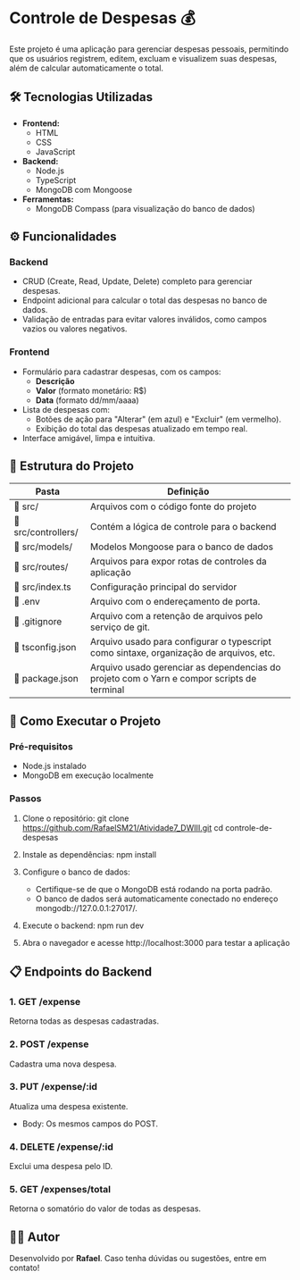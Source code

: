 # Controle de Despesas 💰

Este projeto é uma aplicação para gerenciar despesas pessoais, permitindo que os usuários registrem, editem, excluam e visualizem suas despesas, além de calcular automaticamente o total.

## 🛠️ Tecnologias Utilizadas
- **Frontend:**
  - HTML
  - CSS
  - JavaScript
- **Backend:**
  - Node.js
  - TypeScript
  - MongoDB com Mongoose
- **Ferramentas:**
  - MongoDB Compass (para visualização do banco de dados)

## ⚙️ Funcionalidades
### Backend
- CRUD (Create, Read, Update, Delete) completo para gerenciar despesas.
- Endpoint adicional para calcular o total das despesas no banco de dados.
- Validação de entradas para evitar valores inválidos, como campos vazios ou valores negativos.

### Frontend
- Formulário para cadastrar despesas, com os campos:
  - **Descrição**
  - **Valor** (formato monetário: R$)
  - **Data** (formato dd/mm/aaaa)
- Lista de despesas com:
  - Botões de ação para "Alterar" (em azul) e "Excluir" (em vermelho).
  - Exibição do total das despesas atualizado em tempo real.
- Interface amigável, limpa e intuitiva.

## 📁 Estrutura do Projeto
| Pasta                    | Definição                                                                                  |
| ------------------------ | ------------------------------------------------------------------------------------------ |
| 📁 src/                   | Arquivos com o código fonte do projeto                                                     |
| 📁 src/controllers/        | Contém a lógica de controle para o backend                                            |
| 📁 src/models/             | Modelos Mongoose para o banco de dados                                     |
| 📁 src/routes/            | Arquivos para expor rotas de controles da aplicação                                        |
| 📁 src/index.ts               | Configuração principal do servidor     |
| 📄 .env          | Arquivo com o endereçamento de porta.     |
| 📄 .gitignore          | Arquivo com a retenção de arquivos pelo serviço de git.     |
| 📄 tsconfig.json          | Arquivo usado para configurar o typescript como sintaxe, organização de arquivos, etc.     |
| 📄 package.json           | Arquivo usado gerenciar as dependencias do projeto com o Yarn e compor scripts de terminal |

## 🚀 Como Executar o Projeto
### Pré-requisitos
- Node.js instalado
- MongoDB em execução localmente

### Passos
1. Clone o repositório:
   git clone https://github.com/RafaelSM21/Atividade7_DWIII.git
   cd controle-de-despesas

2. Instale as dependências:
   npm install

3. Configure o banco de dados:
   - Certifique-se de que o MongoDB está rodando na porta padrão.
   - O banco de dados será automaticamente conectado no endereço mongodb://127.0.0.1:27017/.

4. Execute o backend:
   npm run dev

5. Abra o navegador e acesse http://localhost:3000 para testar a aplicação

## 📋 Endpoints do Backend
### 1. GET /expense
Retorna todas as despesas cadastradas.

### 2. POST /expense
Cadastra uma nova despesa.

### 3. PUT /expense/:id
Atualiza uma despesa existente.
- Body: Os mesmos campos do POST.

### 4. DELETE /expense/:id
Exclui uma despesa pelo ID.

### 5. GET /expenses/total
Retorna o somatório do valor de todas as despesas.

## 🧑‍💻 Autor
Desenvolvido por **Rafael**. Caso tenha dúvidas ou sugestões, entre em contato!
